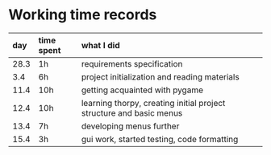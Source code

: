 # Working time records

| day | time spent | what I did |
| :-- | :--------- | :--------- |
| 28.3| 1h	   | requirements specification |
| 3.4 | 6h	   | project initialization and reading materials |
| 11.4| 10h    | getting acquainted with pygame |
| 12.4| 10h    | learning thorpy, creating initial project structure and basic menus |
| 13.4| 7h     | developing menus further |
| 15.4| 3h     | gui work, started testing, code formatting |